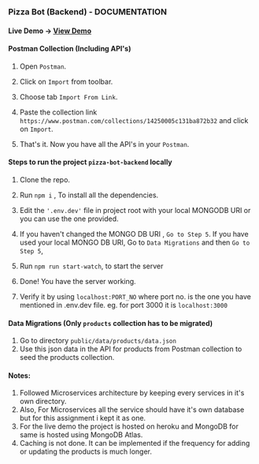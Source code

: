 ### Pizza Bot (Backend) - DOCUMENTATION

#### Live Demo -> [View Demo](https://pizza-bot-yellow-messenger.herokuapp.com/)

#### Postman Collection (Including API's)
1. Open `Postman`.

2. Click on `Import` from toolbar.

3. Choose tab `Import From Link`.

4. Paste the collection link `https://www.postman.com/collections/14250005c131ba872b32` and click on `Import`.

5. That's it. Now you have all the API's in your `Postman`.

#### Steps to run the project `pizza-bot-backend` locally
1. Clone the repo.

2. Run `npm i` , To install all the dependencies. 

3. Edit the `'.env.dev'` file in project root with your local MONGODB URI or you can use the one provided.

4. If you haven't changed the MONGO DB URI , `Go to Step 5`. If you have used your local MONGO DB URI, Go to `Data Migrations` and then `Go to Step 5`, 

5. Run `npm run start-watch`, to start the server

6. Done! You have the server working.

7. Verify it by using `localhost:PORT_NO` where port no. is the one you have mentioned in .env.dev file. eg. for port 3000 it is `localhost:3000`


#### Data Migrations (Only `products` collection has to be migrated)
1. Go to directory `public/data/products/data.json`
2. Use this json data in the API for products from Postman collection to seed the products collection.


#### Notes:
1. Followed Microservices architecture by keeping every services in it's own directory.
2. Also, For Microservices all the service should have it's own database but for this assignment i kept it as one.
3. For the live demo the project is hosted on heroku and MongoDB for same is hosted using MongoDB Atlas.
4. Caching is not done. It can be implemented if the frequency for adding or updating the products is much longer.